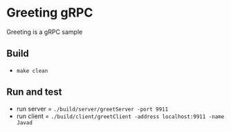 # Greeting gRPC

Greeting is a gRPC sample

## Build 

- `make clean`

## Run and test

- run server = `./build/server/greetServer -port 9911`
- run client = `./build/client/greetClient -address localhost:9911 -name Javad`